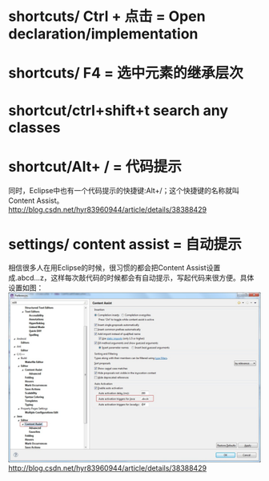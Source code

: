 # shortcuts/ Ctrl + 点击 = Open declaration/implementation
# shortcuts/ F4 =  选中元素的继承层次
# shortcut/ctrl+shift+t search any classes
# shortcut/Alt+ / = 代码提示
同时，Eclipse中也有一个代码提示的快捷键:Alt+/；这个快捷键的名称就叫Content Assist。
http://blog.csdn.net/hyr83960944/article/details/38388429

# settings/ content assist = 自动提示
相信很多人在用Eclipse的时候，很习惯的都会把Content Assist设置成.abcd...z，这样每次敲代码的时候都会有自动提示，写起代码来很方便。具体设置如图：
![](assets/Eclipse.append-cd61c8f6.png)
http://blog.csdn.net/hyr83960944/article/details/38388429

